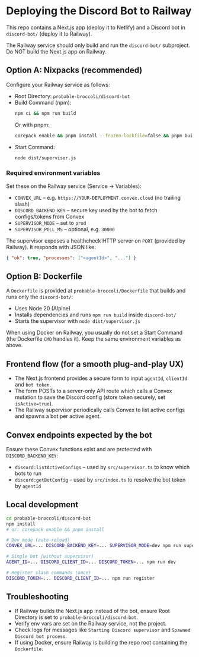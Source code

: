 # Deploying the Discord Bot to Railway

This repo contains a Next.js app (deploy it to Netlify) and a Discord bot in `discord-bot/` (deploy it to Railway).

The Railway service should only build and run the `discord-bot/` subproject. Do NOT build the Next.js app on Railway.

## Option A: Nixpacks (recommended)

Configure your Railway service as follows:

- Root Directory: `probable-broccoli/discord-bot`
- Build Command (npm):
  ```bash
  npm ci && npm run build
  ```
  Or with pnpm:
  ```bash
  corepack enable && pnpm install --frozen-lockfile=false && pnpm build
  ```
- Start Command:
  ```bash
  node dist/supervisor.js
  ```

### Required environment variables
Set these on the Railway service (Service → Variables):

- `CONVEX_URL` – e.g. `https://YOUR-DEPLOYMENT.convex.cloud` (no trailing slash)
- `DISCORD_BACKEND_KEY` – secure key used by the bot to fetch configs/tokens from Convex
- `SUPERVISOR_MODE` – set to `prod`
- `SUPERVISOR_POLL_MS` – optional, e.g. `30000`

The supervisor exposes a healthcheck HTTP server on `PORT` (provided by Railway). It responds with JSON like:
```json
{ "ok": true, "processes": ["<agentId>", "..."] }
```

## Option B: Dockerfile

A `Dockerfile` is provided at `probable-broccoli/Dockerfile` that builds and runs only the `discord-bot/`:

- Uses Node 20 (Alpine)
- Installs dependencies and runs `npm run build` inside `discord-bot/`
- Starts the supervisor with `node dist/supervisor.js`

When using Docker on Railway, you usually do not set a Start Command (the Dockerfile `CMD` handles it). Keep the same environment variables as above.

## Frontend flow (for a smooth plug-and-play UX)

- The Next.js frontend provides a secure form to input `agentId`, `clientId` and `bot token`.
- The form POSTs to a server-only API route which calls a Convex mutation to save the Discord config (store token securely, set `isActive=true`).
- The Railway supervisor periodically calls Convex to list active configs and spawns a bot per active agent.

## Convex endpoints expected by the bot

Ensure these Convex functions exist and are protected with `DISCORD_BACKEND_KEY`:

- `discord:listActiveConfigs` – used by `src/supervisor.ts` to know which bots to run
- `discord:getBotConfig` – used by `src/index.ts` to resolve the bot token by `agentId`

## Local development

```bash
cd probable-broccoli/discord-bot
npm install
# or: corepack enable && pnpm install

# Dev mode (auto-reload)
CONVEX_URL=... DISCORD_BACKEND_KEY=... SUPERVISOR_MODE=dev npm run supervisor:dev

# Single bot (without supervisor)
AGENT_ID=... DISCORD_CLIENT_ID=... DISCORD_TOKEN=... npm run dev

# Register slash commands (once)
DISCORD_TOKEN=... DISCORD_CLIENT_ID=... npm run register
```

## Troubleshooting

- If Railway builds the Next.js app instead of the bot, ensure Root Directory is set to `probable-broccoli/discord-bot`.
- Verify env vars are set on the Railway service, not the project.
- Check logs for messages like `Starting Discord supervisor` and `Spawned Discord bot process`.
- If using Docker, ensure Railway is building the repo root containing the `Dockerfile`.
